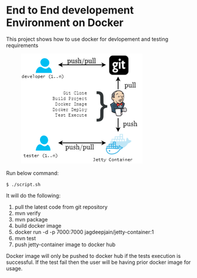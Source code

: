 # End to End developement Environment on Docker
This project shows how to use docker for devlopement and testing requirements

<figure>
<img src="https://github.com/jagdeepjain/e2e-env-using-docker/blob/master/images/dev-env-using-docker.png" alt="" />
</figure>

Run below command:

```
$ ./script.sh
```

It will do the following:
1. pull the latest code from git repository
2. mvn verify
3. mvn package
4. build docker image
5. docker run -d -p 7000:7000 jagdeepjain/jetty-container:1
6. mvn test
7. push jetty-container image to docker hub

Docker image will only be pushed to docker hub if the tests execution is successful. If the test fail then the user will be having prior docker image for usage.
